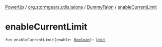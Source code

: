 [PowerUp](../../index.md) / [org.stormgears.utils.talons](../index.md) / [DummyTalon](index.md) / [enableCurrentLimit](./enable-current-limit.md)

# enableCurrentLimit

`fun enableCurrentLimit(enable: `[`Boolean`](https://kotlinlang.org/api/latest/jvm/stdlib/kotlin/-boolean/index.html)`): `[`Unit`](https://kotlinlang.org/api/latest/jvm/stdlib/kotlin/-unit/index.html)